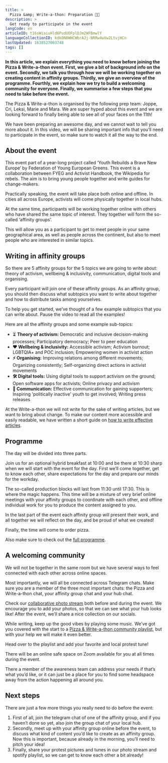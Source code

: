 ```yaml
---
title: >
  Pizza &amp; Write-a-thon: Preparation 🍕📝
description: >
  Get ready to participate in the event
langCode: en
articleID: t16sWiaiuHld6PudUOFplDJm2WFBmwlY
languageCollectionID: kdkON8WHCWbrAJj-NRRw4wVw2LtvjHCn
lastUpdated: 1638527003748
tags: []
---
```


**In this article, we explain everything you need to know before joining the Pizza & Write-a-thon event. First, we give a bit of background info on the event. Secondly, we talk you through how we will be working together on creating content in affinity groups. Thirdly, we give an overview of the programme. Fourthly, we explain how we try to build a welcoming community for everyone. Finally, we summarise a few steps that you need to take before the event.**

<div></div>

The Pizza & Write-a-thon is organised by the following prep team: Joppe, Cri, Leksi, Marie and Mara. We are super hyped about this event and we are looking forward to finally being able to see all of your faces on the 11th!

We have been preparing an awesome day, and we cannot wait to tell you more about it. In this video, we will be sharing important info that you’ll need to participate in the event, so make sure to watch it all the way to the end.

## About the event

This event part of a year-long project called ‘Youth Rebuilds a Brave New Europe’ by Federation of Young European Greens. This event is a collaboration between FYEG and Activist Handbook, the Wikipedia for rebels. The aim is to bring young people together and write guides for change-makers.

Practically speaking, the event will take place both online and offline. In cities all across Europe, activists will come physically together in local hubs.

At the same time, participants will be working together online with others who have shared the same topic of interest. They together will form the so-called ‘affinity groups’.

This will allow you as a participant to get to meet people in your same geographical area, as well as people across the continent, but also to meet people who are interested in similar topics.

## **Writing in affinity groups**

So there are 5 affinity groups for the 5 topics we are going to write about: theory of activism, wellbeing & inclusivity, communication, digital tools and organising.

Every participant will join one of these affinity groups. As an affinity group, you should then discuss what subtopics you want to write about together and how to distribute tasks among yourselves.

To help you get started, we’ve thought of a few example subtopics that you can write about. Pause the video to read all the examples!

Here are all the affinity groups and some example sub-topics:

-   ⏳ **Theory of activism:** Democratic and inclusive decision-making processes; Participatory democracy; Peer to peer education
-   **❤️ Wellbeing & inclusivity:** Accessible activism; Activism burnout; LGBTQIA+ and POC inclusion; Empowering women in activist action
-   **⚡️ Organising:** Improving relations among different movements; Organizing consistently; Self-organizing direct actions in activist movements
-   **🛠 Digital tools:** Using digital tools to support activism on the ground; Open software apps for activists; Online privacy and activism
-   **💬 Communication:** Effective communication for gaining supporters; Inspiring 'politically inactive' youth to get involved; Writing press releases

At the Write-a-thon we will not write for the sake of writing articles, but we want to bring about change. To make our content more accessible and easily readable, we have written a short guide on [how to write effective articles](/writeathon/writing-guide).

## Programme

The day will be divided into three parts.

Join us for an optional hybrid breakfast at 10:00 and be there at 10:30 sharp when we will start with the event for the day. First we’ll come together, get to know each other, share expectations for the day and prepare our minds for the workday.

The so-called production blocks will last from 11:30 until 17:30. This is where the magic happens. This time will be a mixture of very brief online meetings with your affinity groups to coordinate with each other, and offline individual work for you to produce the content assigned to you.

In the last part of the event each affinity group will present their work, and all together we will reflect on the day, and be proud of what we created!

Finally, the time will come to order pizza.

Also make sure to check out the [full programme](/writeathon/programme).

## A welcoming community

We will not be together in the same room but we have several ways to feel connected with each other across online spaces.

Most importantly, we will all be connected across Telegram chats. Make sure you are a member of the three most important chats: the Pizza and Write-a-thon chat, your affinity group chat and your hub chat.

Check our [collaborative photo stream](https://photos.app.goo.gl/zW48b3PWvu6kkEu6A) both before and during the event. We encourage you to add your photos, so that we can see what your hub looks like! After the event, we’ll share a nice collection on our socials.

While writing, keep up the good vibes by playing some music. We’ve got you covered with the start to a [Pizza & Write-a-thon community playlist](https://open.spotify.com/playlist/1fu9RSZMrw8tHjxeQxCE7Q?si=caccd3dd8ff54a02), but with your help we will make it even better.

Head over to the playlist and add your favorite and local protest tune!

There will be an online safe space on Zoom available for you at all times during the event.

There a member of the awareness team can address your needs if that’s what you’d like, or it can just be a place for you to find some headspace away from the action happening all around you.

## **Next steps**

There are just a few more things you really need to do before the event:

1.  First of all, join the telegram chat of one of the affinity group, and if you haven’t done so yet, also join the group chat of your local hub.
2.  Secondly, meet up with your affinity group online before the event, to discuss what kind of content you’d like to create as an affinity group. Now this is important, because already in the morning, you’ll need to pitch your idea!
3.  Finally, share your protest pictures and tunes in our photo stream and spotify playlist, so we can get to know each other a bit already!